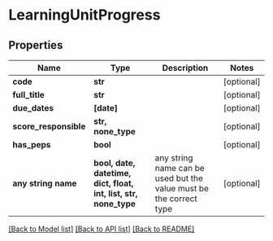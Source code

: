 # LearningUnitProgress


## Properties
Name | Type | Description | Notes
------------ | ------------- | ------------- | -------------
**code** | **str** |  | [optional] 
**full_title** | **str** |  | [optional] 
**due_dates** | **[date]** |  | [optional] 
**score_responsible** | **str, none_type** |  | [optional] 
**has_peps** | **bool** |  | [optional] 
**any string name** | **bool, date, datetime, dict, float, int, list, str, none_type** | any string name can be used but the value must be the correct type | [optional]

[[Back to Model list]](../README.md#documentation-for-models) [[Back to API list]](../README.md#documentation-for-api-endpoints) [[Back to README]](../README.md)


